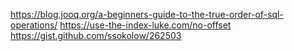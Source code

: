 
https://blog.jooq.org/a-beginners-guide-to-the-true-order-of-sql-operations/
https://use-the-index-luke.com/no-offset
https://gist.github.com/ssokolow/262503